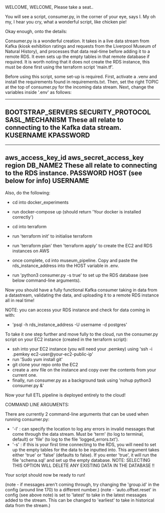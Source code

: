 WELCOME, WELCOME, Please take a seat..

You will see a script, consumer.py, in the corner of your eye, says I. My oh my, I hear you cry, what a wonderful script, like chicken pie!

Okay enough, onto the details:

Consumer.py is a wonderful creation. It takes in a live data stream from Kafka (kiosk exhibition ratings and requests from the Liverpool Museum of Natural History), and processes that data real-time before adding it to a remote RDS. It even sets up the empty tables in that remote database if required. It is worth noting that it does not create the RDS instance, this must be done first using the terraform script 'main.tf'.

Before using this script, some set-up is required. First, activate a .venv and install the requirements found in requirements.txt.
Then, set the right TOPIC at the top of consumer.py for the incoming data stream.
Next, change the variables inside '.env' as follows:

--------------------------
BOOTSTRAP_SERVERS
SECURITY_PROTOCOL
SASL_MECHANISM         These all relate to connecting to the Kafka data stream.
KUSERNAME
KPASSWORD
--------------------------
--------------------------
aws_access_key_id
aws_secret_access_key
region
DB_NAME2               These all relate to connecting to the RDS instance.
PASSWORD
HOST (see below for info)
USERNAME
--------------------------
Also, do the following:
- cd into docker_experiments
- run docker-compose up (should return 'Your docker is installed correctly')

- cd into terraform
- run 'terraform init' to initialise terraform
- run 'terraform plan' then 'terraform apply' to create the EC2 and RDS instances on AWS

- once complete, cd into museum_pipeline. Copy and paste the rds_instance_address into the HOST variable in .env.
- run 'python3 consumer.py -s true' to set up the RDS database (see below command-line arguments).

Now you should have a fully functional Kafka consumer taking in data from a datastream, validating the data, and uploading it to a remote RDS instance all in real time!

NOTE: you can access your RDS instance and check for data coming in with:
- 'psql -h rds_instance_address -U username -d postgres'

To take it one step further and move fully to the cloud, run the consumer.py script on your EC2 instance (created in the terraform script):
- ssh into your EC2 instance (you will need your .pemkey) using 'ssh -i .pemkey ec2-user@your-ec2-public-ip'
- run 'Sudo yum install git'
- git clone your repo onto the EC2
- create a .env file on the instance and copy over the contents from your current one.
- finally, run consumer.py as a background task using 'nohup python3 consumer.py &'

Now your full ETL pipeline is deployed entirely to the cloud!

COMMAND LINE ARGUMENTS:

There are currently 2 command-line arguments that can be used when running consumer.py:

- '-l' : can specify the location to log any errors in invalid messages that come through the data stream. Must be 'term' (to log to terminal, default) or 'file' (to log to the file 'logged_errors.txt').
- '-s' : if this is your first time connecting to the RDS, you will need to set up the empty tables for the data to be inputted into. This argument takes either 'true' or 'false' (defaults to false). If you enter 'true', it will run the file 'schema.sql' and set up the empty database. NOTE: SELECTING THIS OPTION WILL DELETE ANY EXISTING DATA IN THE DATABASE !!

Your script should now be ready to run!

(note - if messages aren't coming through, try changing the 'group.id' in the config (around line 170) to a different number.)
(note - 'auto.offset.reset' in config (see above note) is set to 'latest' to take in the latest messages added to the stream. This can be changed to 'earliest' to take in historical data from the stream.)

